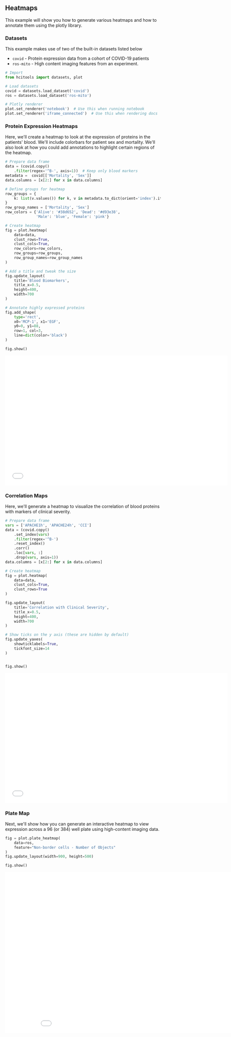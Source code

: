 ## Heatmaps

This example will show you how to generate various heatmaps and how to annotate
them using the plotly library.

### Datasets

This example makes use of two of the built-in datasets listed below

- `covid` - Protein expression data from a cohort of COVID-19 patients
- `ros-mito` - High content imaging features from an experiment.


```python
# Import
from hcitools import datasets, plot

# Load datasets
covid = datasets.load_dataset('covid')
ros = datasets.load_dataset('ros-mito')

# Plotly renderer
plot.set_renderer('notebook')  # Use this when running notebook
plot.set_renderer('iframe_connected')  # Use this when rendering docs
```

### Protein Expression Heatmaps

Here, we'll create a heatmap to look at the expression of proteins in the
patients' blood. We'll include colorbars for patient sex and mortality.
We'll also look at how you could add annotations to highlight certain regions
of the heatmap.


```python
# Prepare data frame
data = (covid.copy()
    .filter(regex='^B-', axis=1))  # Keep only blood markers
metadata =  covid[['Mortality', 'Sex']]
data.columns = [x[2:] for x in data.columns]

# Define groups for heatmap
row_groups = {
    k: list(v.values()) for k, v in metadata.to_dict(orient='index').items()
}
row_group_names = ['Mortality', 'Sex']
row_colors = {'Alive': '#38d652', 'Dead': '#d93e38',
              'Male': 'blue', 'Female': 'pink'}

# Create heatmap
fig = plot.heatmap(
    data=data,
    clust_rows=True,
    clust_cols=True,
    row_colors=row_colors,
    row_groups=row_groups,
    row_group_names=row_group_names
)

# Add a title and tweak the size
fig.update_layout(
    title='Blood Biomarkers',
    title_x=0.5,
    height=400,
    width=700
)

# Annotate highly expressed proteins
fig.add_shape(
    type='rect',
    x0='MCP-1', x1='EGF',
    y0=0, y1=88,
    row=1, col=3,
    line=dict(color='black')
)

fig.show()
```


<iframe
    scrolling="no"
    width="720px"
    height="420"
    src="assets/heatmaps_figure_2.html"
    frameborder="0"
    allowfullscreen
></iframe>



### Correlation Maps

Here, we'll generate a heatmap to visualize the correlation of blood proteins
with markers of clinical severity.


```python
# Prepare data frame
vars = ['APACHE1h', 'APACHE24h', 'CCI']
data = (covid.copy()
    .set_index(vars)
    .filter(regex='^B-')
    .reset_index()
    .corr()
    .loc[vars, :]
    .drop(vars, axis=1))
data.columns = [x[2:] for x in data.columns]

# Create heatmap
fig = plot.heatmap(
    data=data,
    clust_cols=True,
    clust_rows=True
)

fig.update_layout(
    title='Correlation with Clinical Severity',
    title_x=0.5,
    height=400,
    width=700
)

# Show ticks on the y axis (these are hidden by default)
fig.update_yaxes(
    showticklabels=True,
    tickfont_size=14
)


fig.show()
```


<iframe
    scrolling="no"
    width="720px"
    height="420"
    src="assets/heatmaps_figure_3.html"
    frameborder="0"
    allowfullscreen
></iframe>



### Plate Map

Next, we'll show how you can generate an interactive heatmap to view expression
across a 96 (or 384) well plate using high-content imaging data.


```python
fig = plot.plate_heatmap(
    data=ros,
    feature="Non-border cells - Number of Objects"
)
fig.update_layout(width=900, height=500)

fig.show()
```


<iframe
    scrolling="no"
    width="920px"
    height="520"
    src="assets/heatmaps_figure_4.html"
    frameborder="0"
    allowfullscreen
></iframe>
